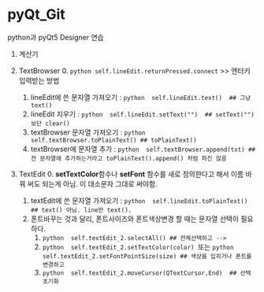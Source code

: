 # pyQt_Git

python과 pyQt5 Designer 연습

1. 계산기

2. TextBrowser 
    0. ```python self.lineEdit.returnPressed.connect``` >> 엔터키 입력받는 방법
    1. lineEdit에 쓴 문자열 가져오기 : ```python  self.lineEdit.text()  ## 그냥 text()  ```
    2. lineEdit 지우기 : ```python  self.lineEdit.setText("")  ## setText("")보단 clear() ```
    3. textBrowser 문자열 가져오기 : ```python  self.textBrowser.toPlainText() ## toPlainText() ```
    4. textBrowser에 문자열 추가 : ```python  self.textBrowser.append(txt) ## 전 문자열에 추가하는거라고 toPlainText().append() 처럼 하진 않음 ```

3. TextEdit
    0. **setTextColor**함수나 **setFont** 함수를 새로 정의한다고 해서 이름 바꿔 써도 되는게 아님. 이 대소문자 그대로 써야함.
    1. textEdit에 쓴 문자열 가져오기 : ```python  self.lineEdit.toPlainText() ## text() 아님. line만 text(). ``` 
    2. 폰트바꾸는 것과 달리, 폰트사이즈와 폰트색상변경 할 때는 문자열 선택이 필요하다.
        1. ```python  self.textEdit_2.selectAll() ## 전체선택하고 --> ``` 
        2. ```python  self.textEdit_2.setTextColor(color) ```또는 ```python self.textEdit_2.setFontPointSize(size) ## 색상을 입히거나 폰트를 변경하고  ```
        3. ```python  self.textEdit_2.moveCursor(QTextCursor.End)  ## 선택 초기화 ```

